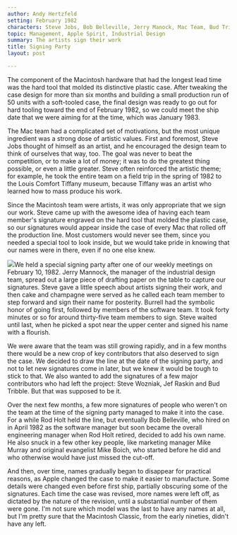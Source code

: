 ```yaml
---
author: Andy Hertzfeld
setting: February 1982
characters: Steve Jobs, Bob Belleville, Jerry Manock, Mac Team, Bud Tribble, Jef Raskin, Mike Boich, Rod Holt, Steve Wozniak, Mike Murray
topic: Management, Apple Spirit, Industrial Design
summary: The artists sign their work
title: Signing Party
layout: post

---
```


The component of the Macintosh hardware that had the longest lead time was the hard tool that molded its distinctive plastic case. After tweaking the case design for more than six months and building a small production run of 50 units with a soft-tooled case, the final design was ready to go out for hard tooling toward the end of February 1982, so we could meet the ship date that we were aiming for at the time, which was January 1983.

  
  
  
  
The Mac team had a complicated set of motivations, but the most unique ingredient was a strong dose of artistic values. First and foremost, Steve Jobs thought of himself as an artist, and he encouraged the design team to think of ourselves that way, too. The goal was never to beat the competition, or to make a lot of money; it was to do the greatest thing possible, or even a little greater. Steve often reinforced the artistic theme; for example, he took the entire team on a field trip in the spring of 1982 to the Louis Comfort Tiffany museum, because Tiffany was an artist who learned how to mass produce his work.  
  
  
Since the Macintosh team were artists, it was only appropriate that we sign our work. Steve came up with the awesome idea of having each team member's signature engraved on the hard tool that molded the plastic case, so our signatures would appear inside the case of every Mac that rolled off the production line. Most customers would never see them, since you needed a special tool to look inside, but we would take pride in knowing that our names were in there, even if no one else knew.  
  
  
 [![](images/Macintosh/signatures1_t.jpg)](images/Macintosh/signatures1.jpg)We held a special signing party after one of our weekly meetings on February 10, 1982. Jerry Mannock, the manager of the industrial design team, spread out a large piece of drafting paper on the table to capture our signatures. Steve gave a little speech about artists signing their work, and then cake and champagne were served as he called each team member to step forward and sign their name for posterity. Burrell had the symbolic honor of going first, followed by members of the software team. It took forty minutes or so for around thirty-five team members to sign. Steve waited until last, when he picked a spot near the upper center and signed his name with a flourish.  
  
  
We were aware that the team was still growing rapidly, and in a few months there would be a new crop of key contributors that also deserved to sign the case. We decided to draw the line at the date of the signing party, and not to let new signatures come in later, but we knew it would be tough to stick to that. We also wanted to add the signatures of a few major contributors who had left the project: Steve Wozniak, Jef Raskin and Bud Tribble. But that was supposed to be it.  
  
  
Over the next few months, a few more signatures of people who weren't on the team at the time of the signing party managed to make it into the case. For a while Rod Holt held the line, but eventually Bob Belleville, who hired on in April 1982 as the software manager but soon became the overall engineering manager when Rod Holt retired, decided to add his own name. He also snuck in a few other key people, like marketing manager Mike Murray and original evangelist Mike Boich, who started before he did and who otherwise would have just missed the cut-off.  
  
  
And then, over time, names gradually began to disappear for practical reasons, as Apple changed the case to make it easier to manufacture. Some details were changed even before first ship, partially obscuring some of the signatures. Each time the case was revised, more names were left off, as dictated by the nature of the revision, until a substantial number of them were gone. I'm not sure which model was the last to have any names at all, but I'm pretty sure that the Macintosh Classic, from the early nineties, didn't have any left. 
